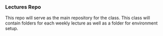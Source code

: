 ### Lectures Repo

This repo will serve as the main repository for the class. This class will contain folders for each weekly lecture as well as a folder for environment setup. 
